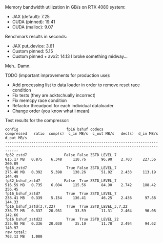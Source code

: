 Memory bandwidth utilization in GB/s on RTX 4080 system:
- JAX (default): 7.25
- CUDA (pinned): 19.41
- CUDA (malloc): 9.07

Benchmark results in seconds:
- JAX put_device: 3.61
- Custom pinned: 5.15 
- Custom pinned + avx2: 14.13
I broke something midway...

Meh.. Damn.

TODO (important improvements for production use):
- Add processing list to data loader in order to remove reset race condition
- Fix tests (they are acktschually incorrect)
- Fix memcpy race condition
- Refactor threadpool for each individual dataloader
- Change order (you know what i mean)


Test results for the compressor:
```
config                      fp16 bshuf codecs                   compressed   ratio  comp(s)  c_in MB/s  c_out MB/s   dec(s)  d_in MB/s  d_out MB/s
--------------------------------------------------------------------------------------------------------------------------------------------------
fp32_zstd7                 False False ZSTD_LEVEL_7              615.17 MB   0.875    6.348     110.76       96.90    2.703     227.56      260.09
fp16_zstd7                  True False ZSTD_LEVEL_7              275.40 MB   0.392    5.398     130.26       51.02    2.433     113.19      144.49
fp32_bshuf_zstd7           False  True ZSTD_LEVEL_7              516.59 MB   0.735    6.084     115.56       84.90    2.742     188.42      256.45
fp16_bshuf_zstd7            True  True ZSTD_LEVEL_7              238.41 MB   0.339    5.154     136.41       46.25    2.436      97.88      144.33
fp16_bshuf_zstd(3,7,22)     True  True ZSTD_LEVEL_3,7,22         236.77 MB   0.337   20.931      33.59       11.31    2.464      96.08      142.66
fp16_bshuf_zstd22           True  True ZSTD_LEVEL_22             235.98 MB   0.336   20.030      35.10       11.78    2.494      94.62      140.97
raw total:                                                       703.13 MB   1.000
```
